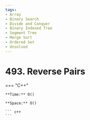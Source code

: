 ```yaml
---
tags:
- Array
- Binary Search
- Divide and Conquer
- Binary Indexed Tree
- Segment Tree
- Merge Sort
- Ordered Set
- Unsolved
---
```



# 493. Reverse Pairs

=== "C++"

    **Time:** O()

    **Space:** O()

    ``` c++
    ```